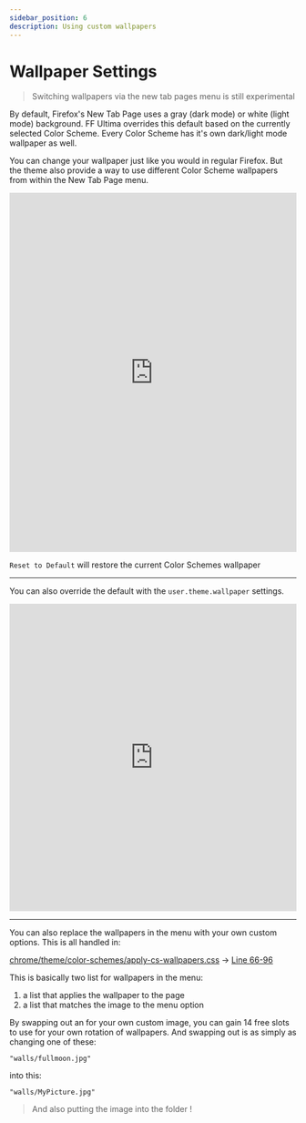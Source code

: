 ```yaml
---
sidebar_position: 6
description: Using custom wallpapers
---
```


# Wallpaper Settings

> Switching wallpapers via the new tab pages menu is still experimental

By default, Firefox's New Tab Page uses a gray (dark mode) or white (light mode) background. FF Ultima overrides this default based on the currently selected Color Scheme. Every Color Scheme has it's own dark/light mode wallpaper as well.

You can change your wallpaper just like you would in regular Firefox. But the theme also provide a way to use different Color Scheme wallpapers from within the New Tab Page menu.

<iframe width="100%" height="631" src="https://www.youtube.com/embed/ab6Q-f1hnMM?si=wPpXLllkmF43VvZH" title="YouTube video player" frameborder="0" allow="accelerometer; autoplay; clipboard-write; encrypted-media; gyroscope; picture-in-picture; web-share; fullscreen" referrerpolicy="strict-origin-when-cross-origin" allowfullscreen></iframe>

`Reset to Default` will restore the current Color Schemes wallpaper

---

You can also override the default with the `user.theme.wallpaper` settings.

<iframe width="100%" height="540" src="https://github.com/user-attachments/assets/f2d564fb-5382-4696-a219-660c6b96c8ae" title="YouTube video player" frameborder="0" allow="accelerometer; autoplay; clipboard-write; encrypted-media; gyroscope; picture-in-picture; web-share; fullscreen" referrerpolicy="strict-origin-when-cross-origin" allowfullscreen></iframe>

---

You can also replace the wallpapers in the menu with your own custom options. This is all handled in:

[chrome/theme/color-schemes/apply-cs-wallpapers.css](https://github.com/soulhotel/FF-ULTIMA/blob/main/theme/color-schemes/apply-cs-wallpapers.css) -> [Line 66-96](https://github.com/soulhotel/FF-ULTIMA/blob/f1848b2f3eac48f338e885e61fe97a9f27b7e1b0/theme/color-schemes/apply-cs-wallpapers.css#L66-L96)

This is basically two list for wallpapers in the menu:
1. a list that applies the wallpaper to the page
2. a list that matches the image to the menu option

By swapping out an for your own custom image, you can gain 14 free slots to use for your own rotation of wallpapers. And swapping out is as simply as changing one of these:

```
"walls/fullmoon.jpg"
```

into this:

```
"walls/MyPicture.jpg"
```

> And also putting the image into the folder !